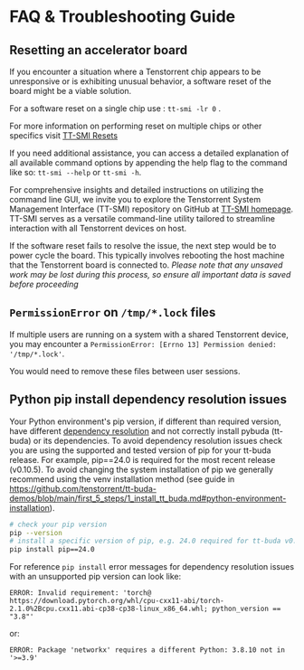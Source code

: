# FAQ & Troubleshooting Guide

## Resetting an accelerator board

If you encounter a situation where a Tenstorrent chip appears to be unresponsive or is exhibiting unusual behavior, a software reset of the board might be a viable solution.


For a software reset on a single chip use : `tt-smi -lr 0` .

For more information on performing reset on multiple chips or other specifics visit [TT-SMI Resets](https://github.com/tenstorrent/tt-smi?tab=readme-ov-file#resets:~:text=on%20the%20footer.-,Resets,-Another%20feature%20of)

If you need additional assistance, you can access a detailed explanation of all available command options by appending the help flag to the command like so: `tt-smi --help` or `tt-smi -h`.

For comprehensive insights and detailed instructions on utilizing the command line GUI, we invite you to explore the Tenstorrent System Management Interface (TT-SMI) repository on GitHub at [TT-SMI homepage](https://github.com/tenstorrent/tt-smi). TT-SMI serves as a versatile command-line utility tailored to streamline interaction with all Tenstorrent devices on host.

If the software reset fails to resolve the issue, the next step would be to power cycle the board. This typically involves rebooting the host machine that the Tenstorrent board is connected to. 
*Please note that any unsaved work may be lost during this process, so ensure all important data is saved before proceeding*

## `PermissionError` on `/tmp/*.lock` files

If multiple users are running on a system with a shared Tenstorrent device,
you may encounter a `PermissionError: [Errno 13] Permission denied: '/tmp/*.lock'`.

You would need to remove these files between user sessions.

## Python pip install dependency resolution issues

Your Python environment's pip version, if different than required version, have different [dependency resolution](https://pip.pypa.io/en/stable/topics/dependency-resolution/) and not correctly install pybuda (tt-buda) or its dependencies.
To avoid dependency resolution issues check you are using the supported and tested version of pip for your tt-buda release. For example, pip==24.0 is required for the most recent release (v0.10.5). To avoid changing the system installation of pip we generally recommend using the venv installation method (see guide in https://github.com/tenstorrent/tt-buda-demos/blob/main/first_5_steps/1_install_tt_buda.md#python-environment-installation).

```bash
# check your pip version
pip --version
# install a specific version of pip, e.g. 24.0 required for tt-buda v0.10.5
pip install pip==24.0
```

For reference `pip install` error messages for dependency resolution issues with an unsupported pip version can look like:
```
ERROR: Invalid requirement: 'torch@ https://download.pytorch.org/whl/cpu-cxx11-abi/torch-2.1.0%2Bcpu.cxx11.abi-cp38-cp38-linux_x86_64.whl; python_version == "3.8"'
```
or:
```
ERROR: Package 'networkx' requires a different Python: 3.8.10 not in '>=3.9'
```
